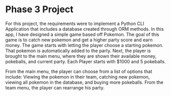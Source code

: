 # Phase 3 Project

For this project, the requirements were to implement a Python CLI Application that includes a database created through ORM methods. In this app, I have designed a simple game based off Pokemon. The goal of this game is to catch new pokemon and get a higher party score and earn money. The game starts with letting the player choose a starting pokemon. That pokemon is automatically added to the party. Next, the player is brought to the main menu, where they are shown their available money, pokeballs, and current party. Each Player starts with $1000 and 5 pokeballs.

From the main menu, the player can choose from a list of options that include: Viewing the pokemon in their team, catching new pokemon, viewing all pokemon in the database, and buying more pokeballs. From the team menu, the player can rearrange his party.